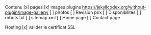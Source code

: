 Contenu
[x] pages 
[x] images plugins https://jekyllcodex.org/without-plugin/image-gallery/
[ ] photos
[ ] Revision prix
[ ] Disponibilités
[ ] robots.txt
[ ] sitemap.xml
[ ] Home page 
[ ] Contact page

Hosting
[x] valider le certificat SSL

